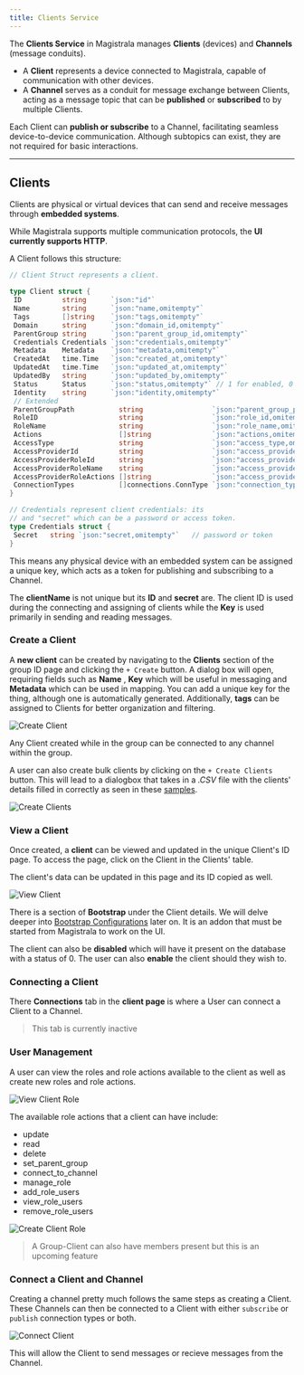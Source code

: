```yaml
---
title: Clients Service
---
```


The **Clients Service** in Magistrala manages **Clients** (devices) and **Channels** (message conduits).

- A **Client** represents a device connected to Magistrala, capable of communication with other devices.
- A **Channel** serves as a conduit for message exchange between Clients, acting as a message topic that can be **published** or **subscribed** to by multiple Clients.

Each Client can **publish or subscribe** to a Channel, facilitating seamless device-to-device communication. Although subtopics can exist, they are not required for basic interactions.

---

## **Clients**

Clients are physical or virtual devices that can send and receive messages through **embedded systems**.

While Magistrala supports multiple communication protocols, the **UI currently supports HTTP**.

A Client follows this structure:

```go
// Client Struct represents a client.

type Client struct {
 ID          string      `json:"id"`
 Name        string      `json:"name,omitempty"`
 Tags        []string    `json:"tags,omitempty"`
 Domain      string      `json:"domain_id,omitempty"`
 ParentGroup string      `json:"parent_group_id,omitempty"`
 Credentials Credentials `json:"credentials,omitempty"`
 Metadata    Metadata    `json:"metadata,omitempty"`
 CreatedAt   time.Time   `json:"created_at,omitempty"`
 UpdatedAt   time.Time   `json:"updated_at,omitempty"`
 UpdatedBy   string      `json:"updated_by,omitempty"`
 Status      Status      `json:"status,omitempty"` // 1 for enabled, 0 for disabled
 Identity    string      `json:"identity,omitempty"`
 // Extended
 ParentGroupPath           string                 `json:"parent_group_path,omitempty"`
 RoleID                    string                 `json:"role_id,omitempty"`
 RoleName                  string                 `json:"role_name,omitempty"`
 Actions                   []string               `json:"actions,omitempty"`
 AccessType                string                 `json:"access_type,omitempty"`
 AccessProviderId          string                 `json:"access_provider_id,omitempty"`
 AccessProviderRoleId      string                 `json:"access_provider_role_id,omitempty"`
 AccessProviderRoleName    string                 `json:"access_provider_role_name,omitempty"`
 AccessProviderRoleActions []string               `json:"access_provider_role_actions,omitempty"`
 ConnectionTypes           []connections.ConnType `json:"connection_types,omitempty"`
}

// Credentials represent client credentials: its
// and "secret" which can be a password or access token.
type Credentials struct {
 Secret   string `json:"secret,omitempty"`   // password or token
}

```

This means any physical device with an embedded system can be assigned a unique key, which acts as a token for publishing and subscribing to a Channel.

The **clientName** is not unique but its **ID** and **secret** are.
The client ID is used during the connecting and assigning of clients while the **Key** is used primarily in sending and reading messages.

### Create a Client

A **new client** can be created by navigating to the **Clients** section of the group ID page and clicking the `+ Create` button.
A dialog box will open, requiring fields such as **Name** , **Key** which will be useful in messaging and **Metadata** which can be used in mapping.
You can add a unique key for the thing, although one is automatically generated.
Additionally, **tags** can be assigned to Clients for better organization and filtering.

![Create Client](../docs/img/users-guide/create-client.png)

Any Client created while in the group can be connected to any channel within the group.

A user can also create bulk clients by clicking on the `+ Create Clients` button. This will lead to a dialogbox that takes in a _.CSV_  file with the clients' details filled in correctly as seen in these [samples](https://github.com/absmach/magistrala-ui/tree/main/samples).

![Create Clients](../docs/img/users-guide/clients-create.png)

### View a Client

Once created, a **client** can be viewed and updated in the unique Client's ID page. To access the page, click on the Client in the Clients' table.

The client's data can be updated in this page and its ID copied as well.

![View Client](../docs/img/users-guide/group-client-view.png)

There is a section of **Bootstrap** under the Client details. We will delve deeper into [Bootstrap Configurations][Bootstraps] later on. It is an addon that must be started from Magistrala to work on the UI.

The client can also be **disabled** which will have it present on the database with a status of 0. The user can also **enable** the client should they wish to.

### Connecting a Client

There **Connections** tab in the **client page** is where a User can connect a Client to a Channel.

> This tab is currently inactive

### User Management

A user can view the roles and role actions available to the client as well as create new roles and role actions.

![View Client Role](../docs/img/users-guide/group-client-role-view.png)

The available role actions that a client can have include:

- update
- read
- delete
- set_parent_group
- connect_to_channel
- manage_role
- add_role_users
- view_role_users
- remove_role_users

![Create Client Role](../docs/img/users-guide/group-client-role-create.png)

> A Group-Client can also have members present but this is an upcoming feature

### Connect a Client and Channel

Creating a channel pretty much follows the same steps as creating a Client. These Channels can then be connected to a Client with either `subscribe` or `publish` connection types or both.

![Connect Client](../docs/img/users-guide/client-connect.png)

This will allow the Client to send messages or recieve messages from the Channel.

[Bootstraps]: bootstraps.md
